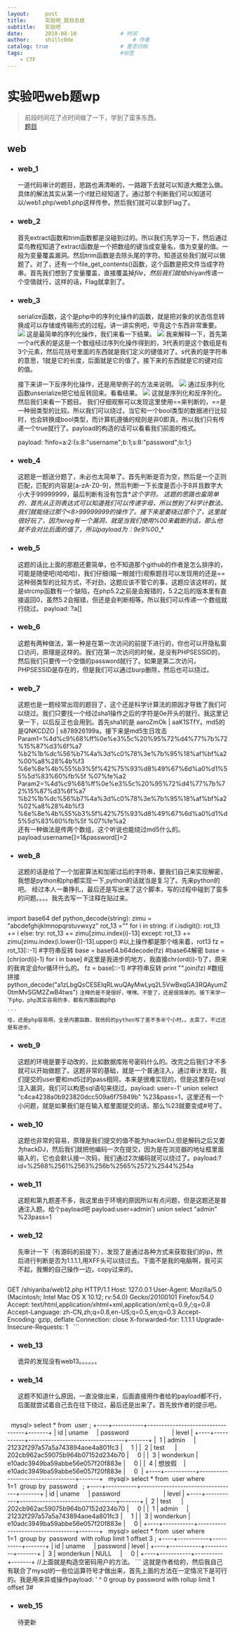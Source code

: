 ```yaml
---
layout:     post
title:      实验吧_题目总结 
subtitle:   实验吧
date:       2018-08-10 				# 时间
author:     sh1llc0de					# 作者
catalog: true 						# 是否归档
tags:								#标签
    - CTF
---
```


# 实验吧web题wp
>前段时间花了点时间做了一下，学到了蛮多东西。  
[题目](/file/shiyanba.rar)

## web
* ### web_1
	一道代码审计的题目，思路也满清晰的，一路跟下去就可以知道大概怎么做。具体的解法其实从第一个if就已经知道了。通过那个判断我们可以知道可以/web1.php/web1.php这样传参。然后我们就可以拿到Flag了。
* ### web_2
	首先extract函数和trim函数都是没碰到过的。所以我们先学习一下，然后通过菜鸟教程知道了extract函数是一个把数组的键当成变量名，值为变量的值。一般为变量覆盖漏洞。然后trim函数是去除头尾的字符。知道这些我们就可以做题了。对了，还有一个file_get_contents()函数，这个函数是把文件当成字符串。首先我们想到了变量覆盖，直接覆盖掉$file，然后我们就给$shiyan传递一个空值就行，这样的话，Flag就拿到了。
* ### web_3
	serialize函数，这个是php中的序列化操作的函数，就是把对象的状态信息转换成可以存储或传输形式的过程。讲一讲实例吧，毕竟这个东西非常重要。
	![](https://s1.ax1x.com/2018/08/10/P6pwFg.png)
	这是最简单的序列化操作，我们来看一下结果。
	![](https://s1.ax1x.com/2018/08/10/P6pBWj.png)
	我来解释一下，首先第一个a代表的是这是一个数组经过序列化操作得到的，3代表的是这个数组是有3个元素，然后花括号里面的东西就是我们定义的键值对了。s代表的是字符串的意思，1就是它的长度，后面就是它的值了。接下来的东西就是它的键对应的值。
	
	接下来讲一下反序列化操作，还是用举例子的方法来说明。
	![](https://s1.ax1x.com/2018/08/10/P6p0YQ.png)
	通过反序列化函数unserialize把它给反转回来。看看结果。
	![](https://s1.ax1x.com/2018/08/10/P6polR.png)
	这就是序列化和反序列化。然后我们来看一下题目。
	我们仔细观察可以发现这里使用==来判断的，==是一种弱类型的比较。所以我们可以绕过，当它和一个bool类型的数据进行比较时，也会转换成bool类型，而计算机遵循的规则是非0即真，所以我们只有传递一个true就行了。payload的构造的话可以看看我们前面的格式。

	payload:   ?info=a:2:{s:8:"username";b:1;s:8:"password";b:1;}
* ### web_4
	这题是一题送分题了，未必也太简单了。首先判断是否为空，然后是一个正则匹配，匹配的内容是[a-zA-Z0-9]，然后判断一下长度是否小于8并且数字大小大于99999999，最后判断有没有包含*_*这个字符。
	这题的思路也蛮简单的，首先从正则表达式可以知道我们可以传递字母，所以想到了科学计数法。我们就能绕过那个<8>99999999的操作了。接下来是要绕过那个*_*了，这里就很好玩了，因为ereg有一个漏洞，就是当我们使用%00来截断的话，那么他就不会对比后面的值了，所以payload为：9e9%00*_*
* ### web_5
	这题的话比上面的那题还要简单，也不知道那个github的作者是怎么排序的，可能是随便吧(哈哈哈)，我们仔细(瞄一眼就行)观察题目可以发现用的还是==这种弱类型的比较方式，不对劲，这题应该不管它的事，这题应该这样的，就是strcmp函数有一个缺陷，在php5.2之前是会报错的，5.2之后的版本里有直接返回0，虽然5.2会报错，但还是会判断相等。所以我们可以传递一个数组就行绕过。
	payload: ?a[]
* ### web_6
	这题有两种做法，第一种是在第一次访问的前提下进行的，你也可以开隐私窗口访问，原理是这样的。我们在第一次访问的时候，是没有PHPSESSID的，然后我们只要传一个空值的password就行了。如果是第二次访问，PHPSESSID是存在的，但是我们可以通过burp删除，然后也可以绕过。
* ### web_7
	这题也是一题经常出现的题目了，这个还是科学计算法的原因才导致了我们可以绕过。我们只要找一个经过sha1操作之后的字符是0e开头的就行。我这里记录一下，以后反正也会用到。首先sha1的是
	aaroZmOk  |  aaK1STfY。md5的是QNKCDZO  |  s878926199a。接下来是md5生日攻击
	Param1=%4d%c9%68%ff%0e%e3%5c%20%95%72%d4%77%7b%72%15%87%d3%6f%a7
	%b2%1b%dc%56%b7%4a%3d%c0%78%3e%7b%95%18%af%bf%a2%00%a8%28%4b%f3
	%6e%8e%4b%55%b3%5f%42%75%93%d8%49%67%6d%a0%d1%55%5d%83%60%fb%5f
	%07%fe%a2
	Param2=%4d%c9%68%ff%0e%e3%5c%20%95%72%d4%77%7b%72%15%87%d3%6f%a7
	%b2%1b%dc%56%b7%4a%3d%c0%78%3e%7b%95%18%af%bf%a2%02%a8%28%4b%f3
	%6e%8e%4b%55%b3%5f%42%75%93%d8%49%67%6d%a0%d1%d5%5d%83%60%fb%5f
	%07%fe%a2  
	还有一种做法是传两个数组，这个听说也能绕过md5什么的。payload:username[]=1&password[]=2
* ### web_8
	这题的话是给了一个加密算法和加密过后的字符串，要我们自己来实现解密，我想是python和php都实现一下,python的话就当是复习了。先来python的吧。
	经过本人一番挣扎，最后还是写出来了这个脚本，写的过程中碰到了蛮多的问题。。。。我先去写一下注释在贴过来。
	```python
import base64
def python_decode(string):
    zimu = "abcdefghijklmnopqrstuvwxyz"
    rot_13 =""
    for i in string:
        if i.isdigit():
            rot_13 += i
        else:
            try:
                rot_13 += zimu[zimu.index(i)-13]
            except:
                rot_13 += zimu[zimu.index(i.lower())-13].upper()
                #以上操作都是那个啥来着，rot13
    fz = rot_13[::-1]
    #字符串反转
    base = base64.b64decode(fz)
    #base64解密
    base = [chr(ord(i)-1) for i in base]
    #这里是我进步的地方，我直接chr(ord(i)-1)了，原来的我肯定会for循环什么的。
    fz = base[::-1]
    #字符串反转
    print "".join(fz)
    #数组拼接
 
python_decode("a1zLbgQsCESEIqRLwuQAyMwLyq2L5VwBxqGA3RQAyumZ0tmMvSGM2ZwB4tws")
	```
	注释的是不是很好，嘿嘿。不管了，还是很简单的。接下来学一下php，php其实容易的多，都有内置函数
	```php
<?php
function decode($str){
$a = str_rot13($str);
$b = strrev($a);
$c = base64_decode($b);
for ($d=0;$d<strlen($c);$d++){
$e = substr($c,$d,1);
$f = chr(ord($e)-1);
$g = $g.$f;
}
$h = strrev($g);
echo $h;
}
 
decode("a1zLbgQsCESEIqRLwuQAyMwLyq2L5VwBxqGA3RQAyumZ0tmMvSGM2ZwB4tws");
?>
	```
	哇，还是php容易啊，全是内置函数，我他妈的python写了差不多半个小时。。太菜了。不过还是有进步。
* ### web_9
	这题的环境是要手动改的，比如数据库账号密码什么的。改完之后我们才不多就可以开始做题了。这题非常的基础，就是一个普通注入，通过审计发现，我们提交的user要和md5过的pass相同，本来是很难实现的，但是这里存在sql注入漏洞，我们可以构思sql语句来绕过。payload: user=-1' union select "c4ca4238a0b923820dcc509a6f75849b"  %23&pass=1，这里还有一个小问题，就是如果我们是在输入框里面提交的话，那么%23就要变成#号了。
* ### web_10
	这题也非常的容易，原理是我们提交的值不能为hackerDJ,但是解码之后又要为hackDJ，然后我们就把他编码一次在提交，因为是在浏览器的地址框里面输入的，它也会默认接一次码，我们通过2次编码就可以绕过了。payload:?id=%2568%2561%2563%256b%2565%2572%2544%254a
* ### web_11
	这题和第九题差不多，我这里由于环境的原因所以有点问题，但是这题还是普通注入题。给个payload吧
	payload:user=admin') union select "admin" %23pass=1
* ### web_12
	先审计一下（有源码的前提下），发现了是通过各种方式来获取我们的ip，然后进行判断是否为1.1.1.1,用XFF头可以绕过去。下面不是我的电脑啊，我可买不起，我懒的自己操作一边，copy过来的。
	```
GET /shiyanba/web12.php HTTP/1.1
Host: 127.0.0.1
User-Agent: Mozilla/5.0 (Macintosh; Intel Mac OS X 10.12; rv:54.0) Gecko/20100101 Firefox/54.0
Accept: text/html,application/xhtml+xml,application/xml;q=0.9,*/*;q=0.8
Accept-Language: zh-CN,zh;q=0.8,en-US;q=0.5,en;q=0.3
Accept-Encoding: gzip, deflate
Connection: close
X-forwarded-for: 1.1.1.1
Upgrade-Insecure-Requests: 1
 
	```
* ### web_13
	诡异的发现没有web13。。。。。。
* ### web_14
	这题不知道什么原因，一直没做出来，后面直接用作者给的payload都不行，后面就尝试着自己去在往下绕过，最后还是出来了。首先放作者的提示吧。
	```
 
mysql> select * from  user ;
+----+-----------+----------------------------------+-------+
| id | uname     | password                         | level |
+----+-----------+----------------------------------+-------+
|  1 | admin     | 21232f297a57a5a743894aoe4a801fc3 |     1 |
|  2 | test      | 202cb962ac59075b964b07152d234b70 |     0 |
|  3 | wonderkun | e10adc3949ba59abbe56e057f20f883e |     0 |
|  4 | 想放假    | e10adc3949ba59abbe56e057f20f883e |     0  |
+----+-----------+----------------------------------+-------+
 
mysql> select * from  user where 1=1  group by  password   ;
+----+-----------+----------------------------------+-------+
| id | uname     | password                         | level |
+----+-----------+----------------------------------+-------+
|  2 | test      | 202cb962ac59075b964b07152d234b70 |     0 |
|  1 | admin     | 21232f297a57a5a743894aoe4a801fc3 |     1 |
|  3 | wonderkun | e10adc3949ba59abbe56e057f20f883e |     0 |
+----+-----------+----------------------------------+-------+
 
mysql> select * from  user where 1=1  group by  password  with rollup limit 1 offset 3 ;
+----+-----------+----------+-------+
| id | uname     | password | level |
+----+-----------+----------+-------+
|  3 | wonderkun | NULL     |     0 |
+----+-----------+----------+-------+
//上面就是构造空密码用户的方法。
	```
	这就是作者给的，然后我自己有联合了mysql的一些位运算符号才做出来，首先上面的方法在一定情况下是可行的。我是用来异或操作payload: ' ^ 0  group by password with rollup limit 1 offset 3#
* ### web_15
	待更新  
